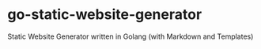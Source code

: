 # go-static-website-generator
Static Website Generator written in Golang (with Markdown and Templates)
